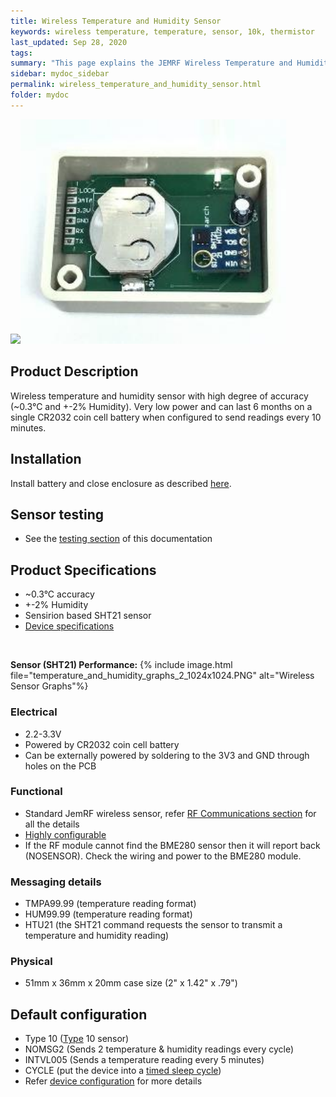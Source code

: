 ```yaml
---
title: Wireless Temperature and Humidity Sensor
keywords: wireless temperature, temperature, sensor, 10k, thermistor
last_updated: Sep 28, 2020
tags:  
summary: "This page explains the JEMRF Wireless Temperature and Humidity Sensor"
sidebar: mydoc_sidebar
permalink: wireless_temperature_and_humidity_sensor.html
folder: mydoc
---
```


<img src="../../temperature and humidity sensor 1 small.jpg" width="425"/><img src="../../images/temperature and humidity sensor 2 small.jpg" width="425"/> 

## Product Description
Wireless temperature and humidity sensor with high degree of accuracy (~0.3°C and +-2% Humidity). Very low power and can last 6 months on a single CR2032 coin cell battery when configured to send readings every 10 minutes. 

## Installation
Install battery and close enclosure as described [here](sensor_installation.html).

## Sensor testing
* See the [testing section](sensor_testing.html) of this documentation 

## Product Specifications
* ~0.3°C accuracy
* +-2% Humidity
* Sensirion based SHT21 sensor
* [Device specifications](rf_device_specs.html)

<BR>

**Sensor (SHT21) Performance:**
{% include image.html file="temperature_and_humidity_graphs_2_1024x1024.PNG" alt="Wireless Sensor Graphs"%} 

### Electrical
* 2.2-3.3V 
* Powered by CR2032 coin cell battery
* Can be externally powered by soldering to the 3V3 and GND through holes on the PCB

### Functional
* Standard JemRF wireless sensor, refer [RF Communications section](rf_basics.html) for all the details
* [Highly configurable](configuration_overview.html)
* If the RF module cannot find the BME280 sensor then it will report back (NOSENSOR). Check the wiring and power to the BME280 module.


### Messaging details
* TMPA99.99 (temperature reading format)
* HUM99.99 (temperature reading format)
* HTU21 (the SHT21 command requests the sensor to transmit a temperature and humidity reading)

### Physical
* 51mm x 36mm x 20mm case size (2" x 1.42" x .79") 

## Default configuration
* Type 10 ([Type](types.html) 10 sensor)
* NOMSG2 (Sends 2 temperature & humidity readings every cycle)
* INTVL005 (Sends a temperature reading every 5 minutes)
* CYCLE (put the device into a [timed sleep cycle](sleep_modes.html))
* Refer [device configuration](configuration_overview.html) for more details


